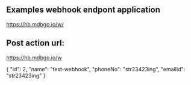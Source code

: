 
## Examples webhook endpont application

https://hb.mdbgo.io/w/

## Post action url: 

https://hb.mdbgo.io/w

{
  "id": 2,
  "name": "test-webhook",
  "phoneNo": "str23423ing",
  "emailId": "str23423ing"
}

